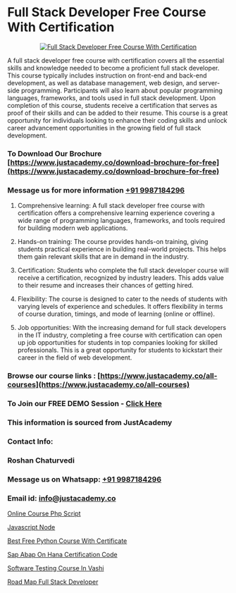 # Full Stack Developer Free Course With Certification

<p align="center">
  <a href="https://justacademy.co/program-detail/full-stack-web-development">
    <img src="https://justacademy.co/storage2/program_images/1704700371.webp" alt="Full Stack Developer Free Course With Certification">
  </a>
</p>


A full stack developer free course with certification covers all the essential skills and knowledge needed to become a proficient full stack developer. This course typically includes instruction on front-end and back-end development, as well as database management, web design, and server-side programming. Participants will also learn about popular programming languages, frameworks, and tools used in full stack development. Upon completion of this course, students receive a certification that serves as proof of their skills and can be added to their resume. This course is a great opportunity for individuals looking to enhance their coding skills and unlock career advancement opportunities in the growing field of full stack development.
### To Download Our Brochure [https://www.justacademy.co/download-brochure-for-free](https://www.justacademy.co/download-brochure-for-free)
### Message us for more information [+91 9987184296](https://api.whatsapp.com/send?phone=919987184296)
1) Comprehensive learning: A full stack developer free course with certification offers a comprehensive learning experience covering a wide range of programming languages, frameworks, and tools required for building modern web applications.

2) Hands-on training: The course provides hands-on training, giving students practical experience in building real-world projects. This helps them gain relevant skills that are in demand in the industry.

3) Certification: Students who complete the full stack developer course will receive a certification, recognized by industry leaders. This adds value to their resume and increases their chances of getting hired.

4) Flexibility: The course is designed to cater to the needs of students with varying levels of experience and schedules. It offers flexibility in terms of course duration, timings, and mode of learning (online or offline).

5) Job opportunities: With the increasing demand for full stack developers in the IT industry, completing a free course with certification can open up job opportunities for students in top companies looking for skilled professionals. This is a great opportunity for students to kickstart their career in the field of web development.

### Browse our course links : [https://www.justacademy.co/all-courses](https://www.justacademy.co/all-courses) 
### To Join our FREE DEMO Session - [Click Here](https://www.justacademy.co/register-for-course-demo)


### This information is sourced from JustAcademy
### Contact Info:
### Roshan Chaturvedi
### Message us on Whatsapp: [+91 9987184296](https://api.whatsapp.com/send?phone=919987184296)
### Email id: [info@justacademy.co](mailto:info@justacademy.co)
                
[Online Course Php Script](https://www.linkedin.com/pulse/online-course-php-script-justacademy-pune-mqdlc?trackingId=4ZIU9whObj8V8n4A%2F8iuUw%3D%3D&lipi=urn%3Ali%3Apage%3Ad_flagship3_company_admin%3BRZJmynVWQvykIoY%2BYzCMXQ%3D%3D)

[Javascript Node](https://www.linkedin.com/pulse/javascript-node-justacademy-thane-c8xfc?trackingId=11onSZc3NnpiuTVQHfOJgA%3D%3D&lipi=urn%3Ali%3Apage%3Ad_flagship3_company_admin%3BtWGDFb3%2BTIWrNJLdiT%2FfMQ%3D%3D)

[Best Free Python Course With Certificate](https://medium.com/@shivamja27/best-free-python-course-with-certificate-b443d538e2b9)

[Sap Abap On Hana Certification Code](https://medium.com/@mahi3106/sap-abap-on-hana-certification-code-8a5393eaee15)

[Software Testing Course In Vashi](https://justacademyin.github.io/justacademy/software-testing-course-in-vashi)

[Road Map Full Stack Developer](https://justacademyin.github.io/Articles/Road-Map-Full-Stack-Developer)

